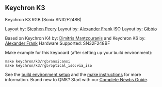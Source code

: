 ## Keychron K3

Keychron K3 RGB (Sonix SN32F248B)

Layout by: [Stephen Peery](https://github.com/smp4488) 
Layout by: [Alexander Frank](https://github.com/jedifindtrick) 
ISO Layout by: [Gibbio](https://github.com/Gibbio)

Based on Keychron K4 by: [Dimitris Mantzouranis](https://github.com/dexter93) and Keychron K6 by: [Alexander Frank](https://github.com/jedifindtrick) 
Hardware Supported: SN32F248BF

Make example for this keyboard (after setting up your build environment):

    make keychron/k3/rgb/ansi:ansi
    make keychron/k3/rgb/optical_iso:via_iso

See the [build environment setup](https://docs.qmk.fm/#/getting_started_build_tools) and the [make instructions](https://docs.qmk.fm/#/getting_started_make_guide) for more information. Brand new to QMK? Start with our [Complete Newbs Guide](https://docs.qmk.fm/#/newbs).
